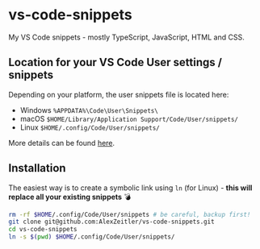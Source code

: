 # vs-code-snippets

My VS Code snippets - mostly TypeScript, JavaScript, HTML and CSS.

## Location for your VS Code User settings / snippets

Depending on your platform, the user snippets file is located here:

- Windows `%APPDATA%\Code\User\Snippets\`
- macOS `$HOME/Library/Application Support/Code/User/snippets/`
- Linux `$HOME/.config/Code/User/snippets/`

More details can be found [here](https://code.visualstudio.com/docs/getstarted/settings#_settings-file-locations).

## Installation

The easiest way is to create a symbolic link using `ln` (for Linux) - **this will replace all your existing snippets** :bomb:

```bash
rm -rf $HOME/.config/Code/User/snippets # be careful, backup first!
git clone git@github.com:AlexZeitler/vs-code-snippets.git
cd vs-code-snippets
ln -s $(pwd) $HOME/.config/Code/User/snippets/
```
